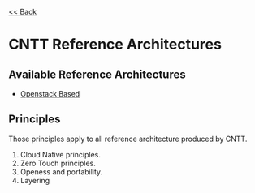 [<< Back](https://cntt-n.github.io/CNTT/)

# CNTT Reference Architectures

<a name="available-ra"></a>
## Available Reference Architectures
* [Openstack Based](openstack)

<a name="principles"></a>
## Principles
Those principles apply to all reference architecture produced by CNTT.

1. Cloud Native principles.
2. Zero Touch principles.
3. Openess and portability.
4. Layering
